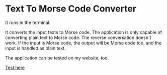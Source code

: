 # Text To Morse Code Converter

It runs in the terminal.

It converts the input texts to Morse code. The application is only capable of converting plain text to Morse code. The reverse conversation doesn't work. If the input is Morse code, the output will be Morse code too, and the input is handled as plain text.

The application can be tested on my website, too.

<a href="https://istvang.pythonanywhere.com/project/text_to_morse" target="_blank">Test here</a>
